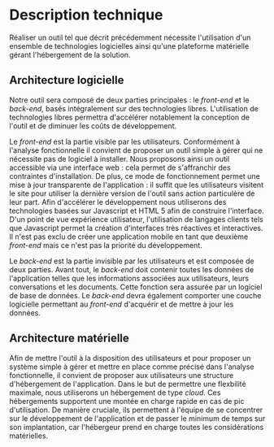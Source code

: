 # Description technique
Réaliser un outil tel que décrit précédemment nécessite l'utilisation d'un ensemble de technologies logicielles ainsi qu'une plateforme matérielle gérant l'hébergement de la solution.

## Architecture logicielle
Notre outil sera composé de deux parties principales : le *front-end* et le *back-end*, basés intégralement sur des technologies libres. L'utilisation de technologies libres permettra d'accélérer notablement la conception de l'outil et de diminuer les coûts de développement.

Le *front-end* est la partie visible par les utilisateurs. Conformément à l'analyse fonctionnelle il convient de proposer un outil simple à gérer qui ne nécessite pas de logiciel à installer. Nous proposons ainsi un outil accessible via une interface web : cela permet de s'affranchir des contraintes d'installation. De plus, ce mode de fonctionnement permet une mise à jour transparente de l'application : il suffit que les utilisateurs visitent le site pour utiliser la dernière version de l'outil sans action particulère de leur part. Afin d'accélérer le développement nous utiliserons des technologies basées sur Javascript et HTML 5 afin de construire l'interface. D'un point de vue expérience utilisateur, l'utilisation de langages clients tels que Javascript permet la création d'interfaces très réactives et interactives. Il n'est pas exclu de créer une application mobile en tant que deuxième *front-end* mais ce n'est pas la priorité du développement.

Le *back-end* est la partie invisible par les utilisateurs et est composée de deux parties. Avant tout, le *back-end* doit contenir toutes les données de l'application telles que les informations associées aux utilisateurs, leurs conversations et les documents. Cette fonction sera assurée par un logiciel de base de données. Le *back-end* devra également comporter une couche logicielle permettant au *front-end* d'acquérir et de mettre à jour les données.

## Architecture matérielle
Afin de mettre l'outil à la disposition des utilisateurs et pour proposer un système simple à gérer et mettre en place comme précisé dans l'analyse fonctionnelle, il convient de proposer aux utilisateurs une structure d'hébergement de l'application. Dans le but de permettre une flexbilité maximale, nous utiliserons un hébergement de type *cloud*. Ces hébergements supportent une montée en charge rapide en cas de pic d'utilisation. De manière cruciale, ils permettent à l'équipe de se concentrer sur le développement de l'application et de passer le minimum de temps sur son implantation, car l'hébergeur prend en charge toutes les considérations matérielles.

